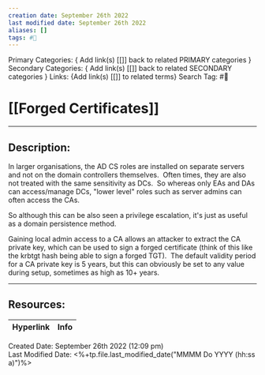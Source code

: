 ```yaml
---
creation date: September 26th 2022
last modified date: September 26th 2022
aliases: []
tags: #📕
---
```


Primary Categories: { Add link(s) [[]] back to related PRIMARY categories }
Secondary Categories:  { Add link(s) [[]] back to related SECONDARY categories }
Links: {Add link(s) [[]] to related terms}
Search Tag: #📕  

# [[Forged Certificates]]  
___

## Description:  

In larger organisations, the AD CS roles are installed on separate servers and not on the domain controllers themselves.  Often times, they are also not treated with the same sensitivity as DCs.  So whereas only EAs and DAs can access/manage DCs, "lower level" roles such as server admins can often access the CAs.

So although this can be also seen a privilege escalation, it's just as useful as a domain persistence method.

Gaining local admin access to a CA allows an attacker to extract the CA private key, which can be used to sign a forged certificate (think of this like the krbtgt hash being able to sign a forged TGT).  The default validity period for a CA private key is 5 years, but this can obviously be set to any value during setup, sometimes as high as 10+ years.


___

## Resources:

| Hyperlink | Info |
| --------- | ---- |


Created Date: September 26th 2022 (12:09 pm)  
Last Modified Date: <%+tp.file.last_modified_date("MMMM Do YYYY (hh:ss a)")%>
